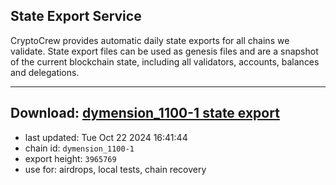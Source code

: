 ## State Export Service
CryptoCrew provides automatic daily state exports for all chains we validate. State export files can be used as genesis files and are a snapshot of the current blockchain state, including all validators, accounts, balances and delegations.

---
**Download: [dymension_1100-1 state export](https://dl-eu2.ccvalidators.com/SERVICE/dymension/dymension_1100-1_export_3965769.json)**
---

- last updated: Tue Oct 22 2024 16:41:44
- chain id: `dymension_1100-1`
- export height: `3965769`
- use for: airdrops, local tests, chain recovery
